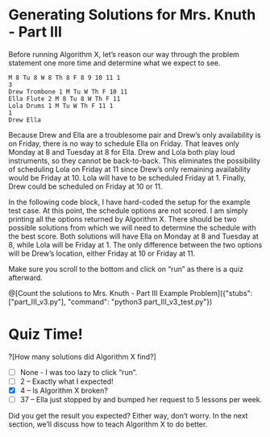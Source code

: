 # Generating Solutions for Mrs. Knuth - Part III

Before running Algorithm X, let’s reason our way through the problem statement one more time and determine what we expect to see.

```
M 8 Tu 8 W 8 Th 8 F 8 9 10 11 1
3
Drew Trombone 1 M Tu W Th F 10 11
Ella Flute 2 M 8 Tu 8 W Th F 11
Lola Drums 1 M Tu W Th F 11 1
1
Drew Ella
```

Because Drew and Ella are a troublesome pair and Drew’s only availability is on Friday, there is no way to schedule Ella on Friday. That leaves only Monday at 8 and Tuesday at 8 for Ella. Drew and Lola both play loud instruments, so they cannot be back-to-back. This eliminates the possibility of scheduling Lola on Friday at 11 since Drew’s only remaining availability would be Friday at 10. Lola will have to be scheduled Friday at 1. Finally, Drew could be scheduled on Friday at 10 or 11.

In the following code block, I have hard-coded the setup for the example test case. At this point, the schedule options are not scored. I am simply printing all the options returned by Algorithm X. There should be two possible solutions from which we will need to determine the schedule with the best score. Both solutions will have Ella on Monday at 8 and Tuesday at 8, while Lola will be Friday at 1. The only difference between the two options will be Drew’s location, either Friday at 10 or Friday at 11.

Make sure you scroll to the bottom and click on “run” as there is a quiz afterward.

@[Count the solutions to Mrs. Knuth - Part III Example Problem]({"stubs": ["part_III_v3.py"], "command": "python3 part_III_v3_test.py"})

# Quiz Time!

?[How many solutions did Algorithm X find?]
- [ ] None - I was too lazy to click “run”.
- [ ] 2 – Exactly what I expected!
- [x] 4 – Is Algorithm X broken?
- [  ] 37 – Ella just stopped by and bumped her request to 5 lessons per week.

Did you get the result you expected? Either way, don’t worry. In the next section, we’ll discuss how to teach Algorithm X to do better.
